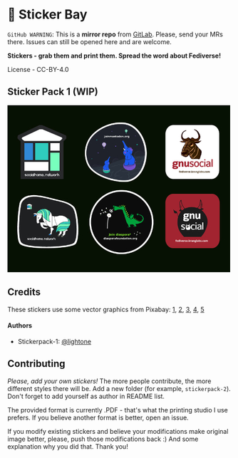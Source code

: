 
# :pizza: Sticker Bay

`GitHub WARNING`: This is a __mirror repo__ from [GitLab](https://gitlab.com/distributopia/sticker-bay). Please, send your MRs there. Issues can still be opened here and are welcome.

**Stickers - grab them and print them. Spread the word about Fediverse!**

License - CC-BY-4.0

## Sticker Pack 1 (WIP)

![preview screen](sp-1.jpg?raw=true)

## Credits

These stickers use some vector graphics from Pixabay: [1](https://pixabay.com/en/cute-elephants-elephant-balloons-2757831), [2](https://pixabay.com/en/gnu-africa-animal-face-head-159596), [3](https://pixabay.com/en/animal-cartoon-comic-equine-horse-2030012), [4](https://pixabay.com/en/dragon-pet-boy-domestication-152823), [5](https://pixabay.com/en/sos-devil-bull-47037)

#### Authors
* Stickerpack-1: [@lightone](https://libenter.win)

## Contributing

*Please, add your own stickers!*
The more people contribute, the more different styles there will be.
Add a new folder (for example, `stickerpack-2`). Don't forget to add yourself as author in README list.

The provided format is currently .PDF - that's what the printing studio I use prefers. If you believe another format is better, open an issue.

If you modify existing stickers and believe your modifications make original image better, please, push those modifications back :) And some explanation why you did that. Thank you!
